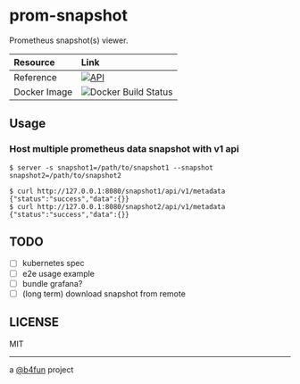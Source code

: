 # prom-snapshot

Prometheus snapshot(s) viewer.

| Resource | Link |
|:----|:----|
| Reference | [![API](https://godoc.org/github.com/b4fun/prom-snapshot?status.svg)](https://pkg.go.dev/github.com/b4fun/prom-snapshot?tab=overview) |
| Docker Image | ![Docker Build Status](https://img.shields.io/docker/build/b4fun/prom-snapshot-server) |

## Usage

### Host multiple prometheus data snapshot with v1 api

```
$ server -s snapshot1=/path/to/snapshot1 --snapshot snapshot2=/path/to/snapshot2
```

```
$ curl http://127.0.0.1:8080/snapshot1/api/v1/metadata
{"status":"success","data":{}}
$ curl http://127.0.0.1:8080/snapshot2/api/v1/metadata
{"status":"success","data":{}}
```

## TODO

- [ ] kubernetes spec
- [ ] e2e usage example
- [ ] bundle grafana?
- [ ] (long term) download snapshot from remote

## LICENSE

MIT

---

a [@b4fun][@b4fun] project

[@b4fun]: https://www.build4.fun
